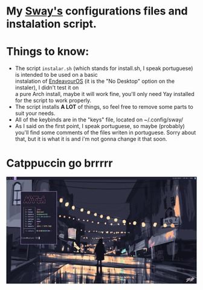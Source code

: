 # My [Sway's](https://swaywm.org) configurations files and instalation script.  

# Things to know:  
- The script `instalar.sh` (which stands for install.sh, I speak portuguese) is intended to be used on a basic  
instalation of [EndeavourOS](https://endeavouros.com/) (it is the "No Desktop" option on the instaler), I didn't test it on  
a pure Arch install, maybe it will work fine, you'll only need Yay installed for the script to work properly.  
- The script installs **A LOT** of things, so feel free to remove some parts to suit your needs.  
- All of the keybinds are in the "keys" file, located on ~/.config/sway/  
- As I said on the first point, I speak portuguese, so maybe (probably) you'll find some comments of the files writen in portuguese. Sorry about that, but it is what it is and i'm not gonna change it that soon.  

# Catppuccin go brrrrr  
![TO MUCH CATPPUCCIN](preview.png)
